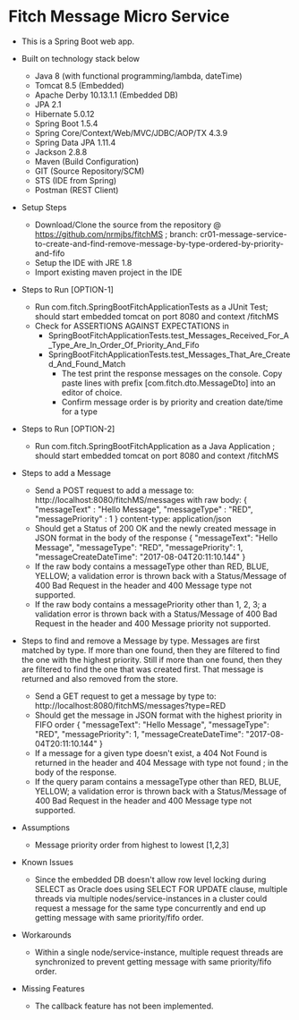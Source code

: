 # Fitch Message Micro Service

- This is a Spring Boot web app.
- Built on technology stack below
	* Java 8 (with functional programming/lambda, dateTime)
	* Tomcat 8.5 (Embedded)
	* Apache Derby 10.13.1.1 (Embedded DB)
	* JPA 2.1
	* Hibernate 5.0.12
	* Spring Boot 1.5.4
	* Spring Core/Context/Web/MVC/JDBC/AOP/TX 4.3.9
	* Spring Data JPA 1.11.4
	* Jackson 2.8.8
	* Maven (Build Configuration)
	* GIT (Source Repository/SCM)
	* STS (IDE from Spring)
	* Postman (REST Client)


- Setup Steps
	* Download/Clone the source from the repository @ https://github.com/nrmjbs/fitchMS ; branch: 		cr01-message-service-to-create-and-find-remove-message-by-type-ordered-by-priority-and-fifo
	* Setup the IDE with JRE 1.8
	* Import existing maven project in the IDE


- Steps to Run [OPTION-1]
	* Run com.fitch.SpringBootFitchApplicationTests as a JUnit Test; should start embedded tomcat on port 8080 and context /fitchMS
	* Check for ASSERTIONS AGAINST EXPECTATIONS in 
		* SpringBootFitchApplicationTests.test_Messages_Received_For_A_Type_Are_In_Order_Of_Priority_And_Fifo
		* SpringBootFitchApplicationTests.test_Messages_That_Are_Created_And_Found_Match
			* The test print the response messages on the console. Copy paste lines with prefix [com.fitch.dto.MessageDto] into an 				editor of choice. 
			* Confirm message order is by priority and creation date/time for a type


- Steps to Run [OPTION-2]
	* Run com.fitch.SpringBootFitchApplication as a Java Application ; should start embedded tomcat on port 8080 and context /fitchMS


- Steps to add a Message
	* Send a POST request to add a message 
		to: http://localhost:8080/fitchMS/messages 
		with raw body:
			{
				"messageText" : "Hello Message",
		  		"messageType" : "RED", 
		  		"messagePriority" : 1
			}
		content-type: application/json	
	* Should get a Status of 200 OK and the newly created message in JSON format in the body of the response
		{
			"messageText": "Hello Message",
			"messageType": "RED",
			"messagePriority": 1,
			"messageCreateDateTime": "2017-08-04T20:11:10.144"
		}
	* If the raw body contains a messageType other than RED, BLUE, YELLOW; a validation error is 		thrown back with a 		Status/Message of 400 Bad Request in the header and 400 Message type 		<messageType> not supported.
	* If the raw body contains a messagePriority other than 1, 2, 3; a validation error is 		thrown back with a Status/Message of 		400 Bad Request in the header and 400 Message priority 		<messagePriority> not supported.


- Steps to find and remove a Message by type. Messages are first matched by type. If more than one 	found, then they are filtered to 	find the one with the highest priority. Still if more than one found, then they are filtered to find the one that was created 	first. 	That message is returned and also removed from the store.
	* Send a GET request to get a message by type
		to: http://localhost:8080/fitchMS/messages?type=RED
	* Should get the message in JSON format with the highest priority in FIFO order
		{
			"messageText": "Hello Message",
			"messageType": "RED",
			"messagePriority": 1,
			"messageCreateDateTime": "2017-08-04T20:11:10.144"
		}
	* If a message for a given type doesn't exist, a 404 Not Found is returned in the header and 404 Message with type <type> not found 		; in the body of the response.
	* If the query param contains a messageType other than RED, BLUE, YELLOW; a validation error is thrown back with a 		Status/Message of 400 Bad Request in the header and 400 Message type <messageType> not supported.


- Assumptions
	* Message priority order from highest to lowest [1,2,3]


- Known Issues
	* Since the embedded DB doesn't allow row level locking during SELECT as Oracle does using SELECT FOR UPDATE clause, multiple 		threads via multiple nodes/service-instances in a cluster could request a message for the same type concurrently and end up 		getting message with same priority/fifo order. 

- Workarounds
	* Within a single node/service-instance, multiple request threads are synchronized to prevent getting message with same 		priority/fifo order.


- Missing Features
	* The callback feature has not been implemented.

